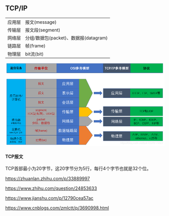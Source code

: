## TCP/IP

|        |                                       |
| ------ | ------------------------------------- |
| 应用层 | 报文(message)                         |
| 传输层 | 报文段(segment)                       |
| 网络层 | 分组/数据包(packet)、数据报(datagram) |
| 链路层 | 帧(frame)                             |
| 物理层 | bit流(bit)                            |

![七层](/image/七层.png)

#### TCP报文

TCP首部最小为20字节，这20字节分为5行，每行4个字节也就是32个位。

https://zhuanlan.zhihu.com/p/33889997

https://www.zhihu.com/question/24853633

https://www.jianshu.com/p/12790cea57ac

https://www.cnblogs.com/zmlctt/p/3690998.html
